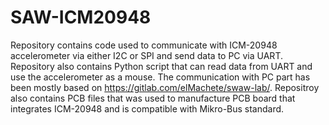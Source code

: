 # SAW-ICM20948
Repository contains code used to communicate with ICM-20948 accelerometer via either I2C or SPI and send data to PC via UART. Repository also contains Python script that can read data from UART and use the accelerometer as a mouse. The communication with PC part has been mostly based on https://gitlab.com/elMachete/swaw-lab/.
Repositroy also contains PCB files that was used to manufacture PCB board that integrates ICM-20948 and is compatible with Mikro-Bus standard.
